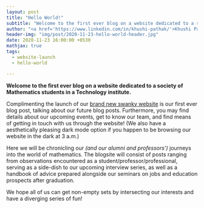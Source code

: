 ```yaml
---
layout: post
title: "Hello World!"
subtitle: "Welcome to the first ever blog on a website dedicated to a society of Mathematics students in a Technology institute."
author: "<a href='https://www.linkedin.com/in/khushi-pathak/'>Khushi Pathak</a>"
header-img: "img/post/2020-11-23-hello-world-header.jpg"
date: 2020-11-23 16:00:00 +0530
mathjax: true
tags:
  - website-launch
  - hello-world

---
```


**Welcome to the first ever blog on a website dedicated to a society of Mathematics students in a Technology institute.**


Complimenting the launch of our [brand new swanky website](http://mathsoc.iitd.ac.in) is our first ever blog post, talking about our future blog posts. Furthermore, you may find details about our upcoming events, get to know our team, and find means of getting in touch with us through the website! (We also have a aesthetically pleasing dark mode option if you happen to be browsing our website in the dark at 3 a.m.)


Here we will be chronicling our *(and our alumni and professors')* journeys into the world of mathematics. The blogsite will consist of posts ranging from observations encountered as a student/professor/professional, serving as a side-dish to our upcoming interview series, as well as a handbook of advice prepared alongside our seminars on jobs and education prospects after graduation. 


We hope all of us can get non-empty sets by intersecting our interests and have a diverging series of fun!

